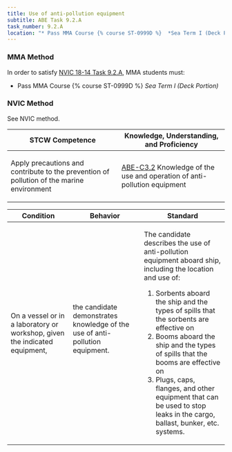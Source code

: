 ```yaml
---
title: Use of anti-pollution equipment
subtitle: ABE Task 9.2.A 
task_number: 9.2.A
location: "* Pass MMA Course {% course ST-0999D %}  *Sea Term I (Deck Portion)*" 
---
```



### MMA Method

In order to satisfy  [NVIC 18-14  Task  9.2.A]({{site.baseurl}}/assets/images/nvic-18-14.pdf), MMA students must:

* Pass MMA Course {% course ST-0999D %}  *Sea Term I (Deck Portion)*


### NVIC Method

<a onclick="togglevisibility('nvic_methods')" >See NVIC method.</a>

<div id='nvic_methods' class='hide'>

<table>
<thead>
<tr>
<th class='forty'> STCW Competence </th>
<th class='sixty'> Knowledge, Understanding, and Proficiency </th>
</tr>
</thead>




<tbody>
<tr><td markdown='1'>

Apply precautions and contribute to the prevention of pollution of the marine environment

</td><td markdown='1'>

[ABE-C3.2](../../tables/35.html#ABE-C3.2) Knowledge of the use and operation of anti- pollution equipment

</td></tr>


</tbody>
</table>


<table>
<thead>
<tr><th class='twenty'>  Condition </th><th class='twenty'> Behavior </th><th  class='sixty'>Standard </th></tr>
</thead>
<tbody >



<tr><td markdown='1'>

On a vessel or in a laboratory or workshop, given the indicated equipment,

</td><td markdown='1'>

the candidate demonstrates knowledge of the use of anti- pollution equipment.

<br>

<div class="tooltip">
<span class="tooltiptext">
</span>
</div>


</td><td markdown='1'>

The candidate describes the use of anti-pollution equipment aboard ship, including the location and use of: 

1. Sorbents aboard the ship and the types of spills that the sorbents are effective on
2. Booms aboard the ship and the types of spills that the booms are effective on
3. Plugs, caps, flanges, and other equipment that can be used to stop leaks in the cargo, ballast, bunker, etc. systems. 

</td></tr>
</tbody>
</table>
</div>
